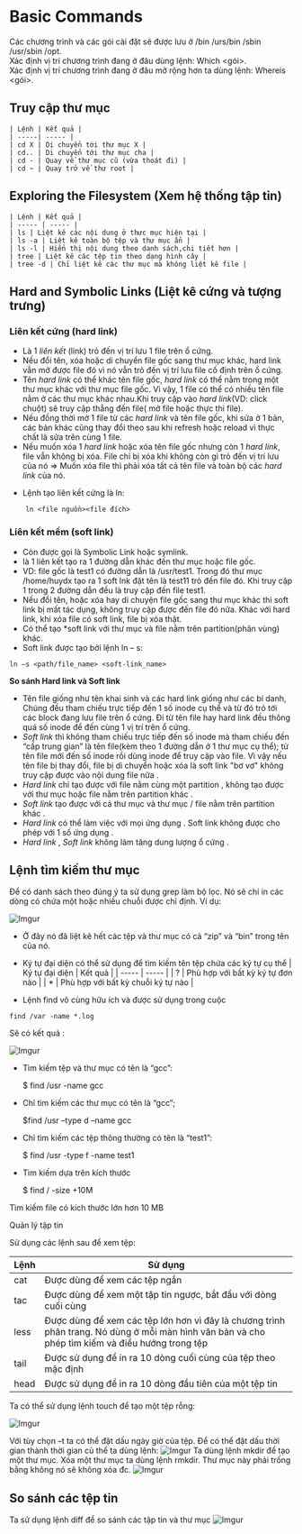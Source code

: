 # Basic Commands
Các chương trình và các gói cài đặt sẽ được lưu ở /bin /urs/bin /sbin /usr/sbin /opt.  
Xác định vị trí chương trình đang ở đâu dùng lệnh: Which <gói>.  
Xác định vị trí chương trình đang ở đâu mở rộng hơn ta dùng lệnh: Whereis <gói>.

## Truy cập thư mục

    | Lệnh | Kết quả |
    | -----| ----- |
    | cd X | Di chuyển tới thư mục X |
    | cd.. | Di chuyển tới thư mục cha |
    | cd - | Quay về thư mục cũ (vừa thoát đi) |
    | cd ~ | Quay trở về thư root |

## Exploring the Filesystem (Xem hệ thống tập tin)  

    | Lệnh | Kết quả | 
    | ----- | ----- |
    | ls | Liệt kê các nội dung ở thưc mục hiện tại |  
    | ls -a | Liệt kê toàn bộ tệp và thư mục ẩn |
    | ls -l | Hiển thị nội dung theo danh sách,chi tiết hơn |
    | tree | Liệt kê các tệp tin theo dạng hình cây |
    | tree -d | Chỉ liệt kê các thư mục mà không liệt kê file |

## Hard and Symbolic Links (Liệt kê cứng và tượng trưng)
### Liên kết cứng (hard link)
+ Là 1 *liên kết* (link) trỏ đến vị trí lưu 1 file trên ổ cứng.
+ Nếu đổi tên, xóa hoặc di chuyển file gốc sang thư  mục khác, hard link vẫn mở được file đó vì nó vẫn trỏ đến vị trí lưu file cố định trên ổ cứng.
+ Tên *hard link* có thể khác tên file gốc, *hard link*  có thể nằm trong một thư mục khác với thư mục file gốc. Vì vậy, 1 file có thể có nhiều tên file nằm ở các thư mục khác nhau.Khi truy cập vào *hard link*(VD: click chuột) sẽ truy cập thẳng đến file( mở file hoặc thực thi file).
+ Nếu đồng thời mở 1 file từ các *hard link* và tên file gốc, khi sửa ở 1 bản, các bản khác cũng thay đổi theo sau khi refresh hoặc reload vì thực chất là sửa trên cùng 1 file.
+ Nếu muốn xóa 1 *hard link* hoặc xóa tên file gốc nhưng còn 1 *hard link*, file vẫn không bị xóa. File chỉ bị xóa khi không còn gì trỏ đến vị trí lưu của nó => Muốn xóa file thì phải xóa tất cả tên file và toàn bộ các *hard link* của nó.
 - Lệnh tạo liên kết cứng là ln:  
 ```
     ln <file nguồn><file đích>
```
### Liên kết mềm (soft link)
+ Còn được gọi là Symbolic Link hoặc symlink.
+ là 1 liên kết tạo ra 1 đường dẫn khác đến thư mục hoặc file gốc.
+ VD: file gốc là test1 có đường dẫn là /usr/test1. Trong đó thư mục /home/huydx tạo ra 1 soft lnk đặt tên là test11 trỏ đến file đó. Khi truy cập 1 trong 2 đường dẫn đều là truy cập đến file test1.
+ Nếu đổi tên, hoặc xóa hay di chuyện file gốc sang thư mục khác thì soft link bị mất tác dụng, không truy cập được đến file đó nữa. Khác với hard link, khi xóa file có soft link, file bị xóa thật.
+ Có thể tạo *soft link với thư mục và file nằm trên partition(phân vùng) khác.
+ Soft link  được tạo bởi lệnh ln – s:
 ```
 ln –s <path/file_name> <soft-link_name>
 ```
**So sánh Hard link và Soft link**
+ Tên file giống như tên khai sinh và các hard link giống như các bí danh, Chúng đều tham chiếu trực tiếp đến 1 số inode cụ thể và từ đó trỏ tới các block đang lưu file trên ổ cứng. Đi từ tên file hay hard link đều thông quá số inode để đến cùng 1 vị trí trên ổ cứng.
+ *Soft link*  thì không tham chiếu trực tiếp đến số inode mà tham chiếu đến “cấp trung gian” là tên file(kèm theo 1 đường dẫn ở 1 thư mục cụ thể); từ tên file mới đến số inode rồi dùng inode để truy cập vào file. Vì vậy nếu tên file bị thay đổi, file bị di chuyển hoặc xóa là soft link "bơ vơ" không truy cập được vào nội dung file nữa .
+ *Hard link* chỉ tạo được với file nằm cùng một partition , không tạo được với thư mục hoặc file nằm trên partition khác .
+ *Soft link* tạo được với cả thư mục và thư mục / file nằm trên partition khác .
+ *Hard link* có thể làm việc với mọi ứng dụng . Soft link không được cho phép với 1 số ứng dụng .
+ *Hard link* , *Soft link* không làm tăng dung lượng ổ cứng .


## Lệnh tìm kiếm thư mục  

Để có danh sách theo đúng ý ta sử dụng grep làm bộ lọc. Nó sẽ chỉ in các dòng có chứa một hoặc nhiều chuỗi được chỉ định. Ví dụ:

![Imgur](https://i.imgur.com/ijdnPei.png)
 

- Ở đây nó đã liệt kê hết các tệp và thư mục có cả “zip” và “bin” trong tên của nó.
- Ký tự đại diện có thể sử dụng để tìm kiếm tên tệp chứa các ký tự cụ thể
| Ký tự đại diện | Kết quả |
| ----- | ----- |
| ?  | Phù hợp với bất kỳ ký tự đơn nào |
| * | Phù hợp với bất kỳ chuỗi ký tự nào |


-	Lệnh find vô cùng hữu ích và được sử dụng trong cuộc
```
find /var -name *.log
```

Sẽ có kết quả :  

![Imgur](https://i.imgur.com/LS4t3YB.png)

- Tìm kiếm tệp và thư mục có tên là “gcc”:

     $ find /usr -name gcc

- Chỉ tìm kiếm các thư mục có tên là “gcc”;

     $find /usr –type d –name gcc

- Chỉ tìm kiếm các tệp thông thường có tên là “test1”:

     $ find /usr -type f -name test1

- Tìm kiếm dựa trên kích thước

	$ find / -size +10M

Tìm kiếm file có kích thước lớn hơn 10 MB

Quản lý tập tin

Sử dụng các lệnh sau để xem tệp:

| Lệnh | Sử dụng |
| ----- | ----- |
| cat | Được dùng để xem các tệp ngắn |
| tac | Được dùng để xem một tập tin ngược, bắt đầu với dòng cuối cùng |
| less | Được dùng để xem các tệp lớn hơn vì đây là chương trình phân trang. Nó dùng ở mỗi màn hình văn bản và cho phép tìm kiếm và điều hướng trong tệp |
| tail | Được sử dụng để in ra 10 dòng cuối cùng của tệp theo mặc định |
| head | Được sử dụng để in ra 10 dòng đầu tiên của một tệp tin

Ta có thể sử dụng lệnh touch để tạo một tệp rỗng:
 
![Imgur](https://i.imgur.com/lkcOJaF.png)

Với tùy chọn –t ta có thể đặt dấu ngày giờ của tệp. Để có thể đặt dấu thời gian thành thời gian củ thể ta dùng lệnh:
![Imgur](https://i.imgur.com/xDQOsGF.png)
Ta dùng lệnh mkdir để tạo một thư mục. Xóa một thư mục ta dùng lệnh rmkdir. Thư mục này phải trống bằng không nó sẽ không xóa đc.
![Imgur](https://i.imgur.com/SW0as7i.png)
## So sánh các tệp tin
Ta sử dụng lệnh diff để so sánh các tập tin và thư mục
![Imgur](https://i.imgur.com/uWhNHZt.png)

